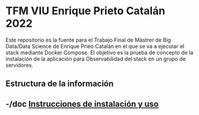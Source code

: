 # TFM VIU Enrique Prieto Catalán 2022

Este repositorio es la fuente para el Trabajo Final de Mástrer de Big Data/Data Science de Enrique Prieo Catalán en el que se va a ejecutar el stack mediante Docker Compose.
El objetivo es la prueba de concepto de la instalación de la aplicación para Observabilidad del stack en un grupo de servidores.


## Estructura de la información

-/doc [Instrucciones de instalación y uso](./doc/README.md)
-
